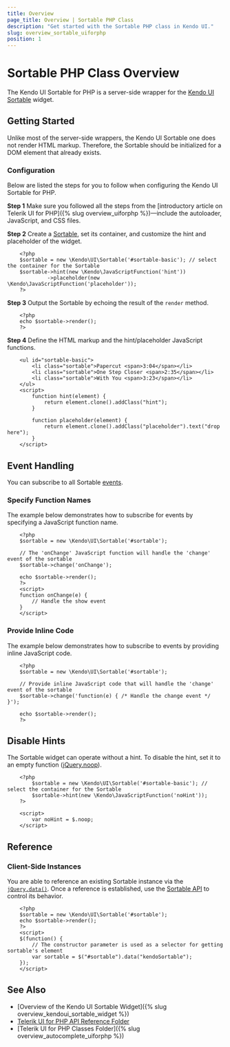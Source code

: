 ```yaml
---
title: Overview
page_title: Overview | Sortable PHP Class
description: "Get started with the Sortable PHP class in Kendo UI."
slug: overview_sortable_uiforphp
position: 1
---
```


# Sortable PHP Class Overview

The Kendo UI Sortable for PHP is a server-side wrapper for the [Kendo UI Sortable](/api/javascript/ui/sortable) widget.

## Getting Started

Unlike most of the server-side wrappers, the Kendo UI Sortable one does not render HTML markup. Therefore, the Sortable should be initialized for a DOM element that already exists.

### Configuration

Below are listed the steps for you to follow when configuring the Kendo UI Sortable for PHP.

**Step 1** Make sure you followed all the steps from the [introductory article on Telerik UI for PHP]({% slug overview_uiforphp %})&mdash;include the autoloader, JavaScript, and CSS files.

**Step 2** Create a [Sortable](/api/php/Kendo/UI/Sortable), set its container, and customize the hint and placeholder of the widget.



        <?php
        $sortable = new \Kendo\UI\Sortable('#sortable-basic'); // select the container for the Sortable
        $sortable->hint(new \Kendo\JavaScriptFunction('hint'))
                 ->placeholder(new \Kendo\JavaScriptFunction('placeholder'));
        ?>

**Step 3** Output the Sortable by echoing the result of the `render` method.



        <?php
        echo $sortable->render();
        ?>

**Step 4** Define the HTML markup and the hint/placeholder JavaScript functions.



        <ul id="sortable-basic">
            <li class="sortable">Papercut <span>3:04</span></li>
            <li class="sortable">One Step Closer <span>2:35</span></li>
            <li class="sortable">With You <span>3:23</span></li>
        </ul>
        <script>
            function hint(element) {
                return element.clone().addClass("hint");
            }

            function placeholder(element) {
                return element.clone().addClass("placeholder").text("drop here");
            }
        </script>

## Event Handling

You can subscribe to all Sortable [events](/api/javascript/ui/sortable#events).

### Specify Function Names

The example below demonstrates how to subscribe for events by specifying a JavaScript function name.



        <?php
        $sortable = new \Kendo\UI\Sortable('#sortable');

        // The 'onChange' JavaScript function will handle the 'change' event of the sortable
        $sortable->change('onChange');

        echo $sortable->render();
        ?>
        <script>
        function onChange(e) {
            // Handle the show event
        }
        </script>

### Provide Inline Code

The example below demonstrates how to subscribe to events by providing inline JavaScript code.



        <?php
        $sortable = new \Kendo\UI\Sortable('#sortable');

        // Provide inline JavaScript code that will handle the 'change' event of the sortable
        $sortable->change('function(e) { /* Handle the change event */ }');

        echo $sortable->render();
        ?>

<!--*-->
## Disable Hints

The Sortable widget can operate without a hint. To disable the hint, set it to an empty function ([jQuery.noop](http://api.jquery.com/jQuery.noop/)).



        <?php
            $sortable = new \Kendo\UI\Sortable('#sortable-basic'); // select the container for the Sortable
            $sortable->hint(new \Kendo\JavaScriptFunction('noHint'));
        ?>

        <script>
            var noHint = $.noop;
        </script>

## Reference

### Client-Side Instances

You are able to reference an existing Sortable instance via the [`jQuery.data()`](http://api.jquery.com/jQuery.data/). Once a reference is established, use the [Sortable API](/api/javascript/ui/sortable#methods) to control its behavior.



        <?php
        $sortable = new \Kendo\UI\Sortable('#sortable');
        echo $sortable->render();
        ?>
        <script>
        $(function() {
            // The constructor parameter is used as a selector for getting sortable's element
            var sortable = $("#sortable").data("kendoSortable");
        });
        </script>

## See Also

* [Overview of the Kendo UI Sortable Widget]({% slug overview_kendoui_sortable_widget %})
* [Telerik UI for PHP API Reference Folder](/api/php/Kendo/UI/AutoComplete)
* [Telerik UI for PHP Classes Folder]({% slug overview_autocomplete_uiforphp %})
